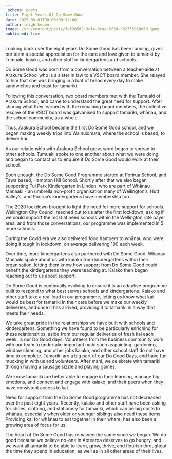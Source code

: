 ```yaml
---
_schema: posts
title: Eight Years Of Do Some Good
date: 2025-09-01T00:00:00+12:00
author: leigh-keown
image: /src/content/posts/faf385d2-3cf4-9caa-6f28-c32f33918e5d.jpeg
published: true
---
```

Looking back over the eight years Do Some Good has been running, gives our team a special appreciation for the care and love given to tamariki by Tumuaki, kaiako, and other staff in kindergartens and schools.

Do Some Good was born from a conversation between a teacher-aide at Arakura School who is a sister in law to a VSCT board member. She relayed to him that she was bringing in a loaf of bread every day to make sandwiches and toast for tamariki.

Following this conversation, two board members met with the Tumuaki of Arakura School, and came to understand the great need for support. After sharing what they learned with the remaining board members, the collective resolve of the VSCT board was galvanised to support tamariki, whānau, and the school community, as a whole.

Thus, Arakura School became the first Do Some Good school, and we began making weekly trips into Wainuiomata, where the school is based, to deliver kai.

As our relationship with Arakura School grew, word began to spread to other schools. Tumuaki spoke to one another about what we were doing and began to contact us to enquire if Do Some Good would work at their school.

Soon enough, the Do Some Good Programme started at Porirua School, and Tawa based, Hampton Hill School. Shortly after that we also began supporting Tui Park Kindergarten in Linden, who are part of Whānau Manaaki - an umbrella non-profit organisation many of Wellington’s, Hutt Valley’s, and Porirua’s kindergartens have membership too.

The 2020 lockdown brought to light the need for more support for schools. Wellington City Council reached out to us after the first lockdown, asking if we could support the most at need schools within the Wellington rate payer area, and from those conversations, our programme was implemented in 5 more schools.

During the Covid era we also delivered food hampers to whānau who were doing it tough in lockdown, on average delivering 190 each week.

Over time, more kindergartens also partnered with Do Some Good. Whānau Manaaki spoke about us with kaiako from kindergartens within their organisation, letting them know how support from Do Some Good could benefit the kindergartens they were teaching at. Kaiako then began reaching out to us about support.

Do Some Good is continually evolving to ensure it is an adaptive programme built to respond to what best serves schools and kindergartens. Kaiako and other staff take a real lead in our programme, letting us know what kai would be best for tamariki in their care before we make our weekly deliveries, and once it has arrived, providing it to tamariki in a way that meets their needs.

We take great pride in the relationships we have built with schools and kindergartens. Something we have found to be particularly enriching for these relationships, aside from our regular deliveries of fresh kai each week, is our Do Good days. Volunteers from the business community work with our team to undertake important mahi such as painting, gardening, window cleaning, and other jobs kaiako, and other school staff do not have time to complete. Tamariki are a big part of our Do Good Days, and have fun mucking in with us and volunteers. After mahi, we celebrate with tamariki through having a sausage sizzle and playing games.

We know tamariki are better able to engage in their learning, manage big emotions, and connect and engage with kaiako, and their peers when they have consistent access to kai.

Need for support from the Do Some Good programme has not decreased over the past eight years. Recently, kaiako and other staff have been asking for shoes, clothing, and stationery for tamariki, which can be big costs to whānau, especially when older or younger siblings also need these items. Providing kai for whānau to eat together in their whare, has also been a growing area of focus for us.

The heart of Do Some Good has remained the same since we began. We do good because we believe no-one in Aotearoa deserves to go hungry, and we want all tamariki to be able to learn, grow, thrive, and flourish throughout the time they spend in education, as well as in all other areas of their lives.